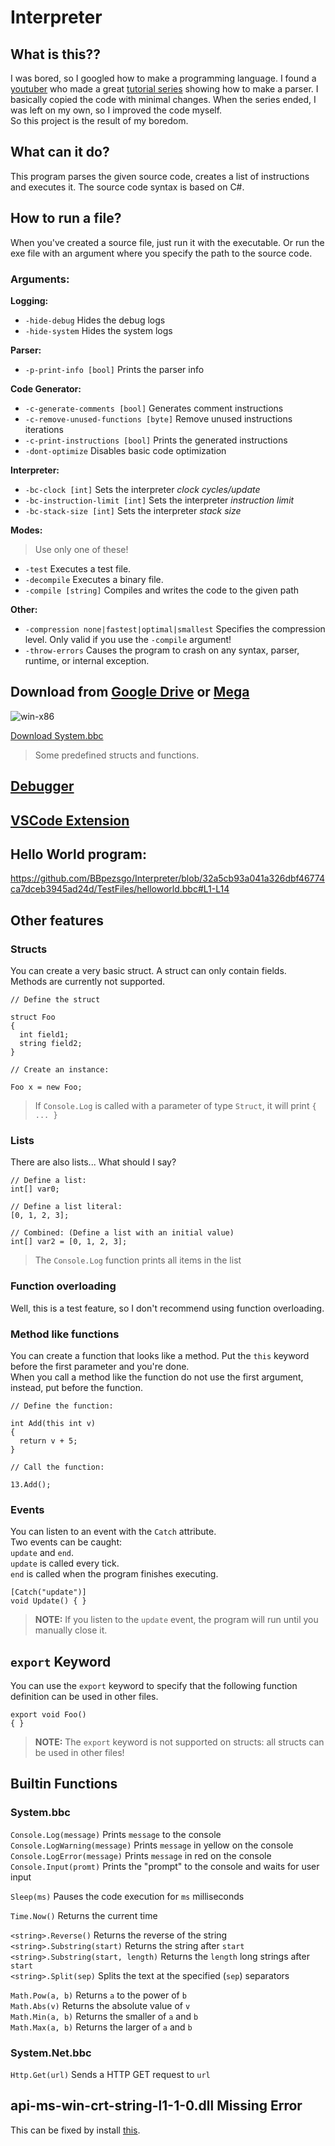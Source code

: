 # Interpreter

## What is this??
I was bored, so I googled how to make a programming language. I found a [youtuber](https://www.youtube.com/c/uliwitness) who made a great
[tutorial series](https://www.youtube.com/watch?v=2DTNDrdqGlo&list=PLZjGMBjt_VVAMW53XnMtNfAQowZwMviBF)
showing how to make a parser. I basically copied the code with minimal changes. When the series ended, I was left on my own, so I improved the code myself.<br>
So this project is the result of my boredom.

## What can it do?
This program parses the given source code, creates a list of instructions and executes it. The source code syntax is based on C#.

## How to run a file?
When you've created a source file, just run it with the executable. Or run the exe file with an argument where you specify the path to the source code.<br>
### Arguments:

**Logging:**
- `-hide-debug` Hides the debug logs
- `-hide-system` Hides the system logs

**Parser:**
- `-p-print-info [bool]` Prints the parser info

**Code Generator:**
- `-c-generate-comments [bool]` Generates comment instructions
- `-c-remove-unused-functions [byte]` Remove unused instructions iterations
- `-c-print-instructions [bool]` Prints the generated instructions
- `-dont-optimize` Disables basic code optimization

**Interpreter:**
- `-bc-clock [int]` Sets the interpreter *clock cycles/update*
- `-bc-instruction-limit [int]` Sets the interpreter *instruction limit*
- `-bc-stack-size [int]` Sets the interpreter *stack size*

**Modes:**
> Use only one of these!
- `-test` Executes a test file.
- `-decompile` Executes a binary file.
- `-compile [string]` Compiles and writes the code to the given path

**Other:**
- `-compression none|fastest|optimal|smallest` Specifies the compression level. Only valid if you use the `-compile` argument!
- `-throw-errors` Causes the program to crash on any syntax, parser, runtime, or internal exception.

## Download from [Google Drive](https://drive.google.com/uc?export=download&id=1SBDsPYvKi7P0UVTI9bW9rxLWqf8hb_4y) or [Mega](https://mega.nz/file/CNpUFR5S#80hrb8ofv5RNCy7uIMmxxeA43dAl5I5jbfs7t_OBanU)
![win-x86](https://img.shields.io/badge/win-x86-0078D6?logo=windows&logoColor=white)

[Download System.bbc](https://raw.githubusercontent.com/BBpezsgo/Interpreter/master/CodeFiles/System.bbc)
> Some predefined structs and functions.

## [Debugger](https://github.com/BBpezsgo/InterpreterDebugger)

## [VSCode Extension](https://github.com/BBpezsgo/InterpreterVSCodeExtension)

## Hello World program:
https://github.com/BBpezsgo/Interpreter/blob/32a5cb93a041a326dbf46774ca7dceb3945ad24d/TestFiles/helloworld.bbc#L1-L14

## Other features
### Structs
You can create a very basic struct.
A struct can only contain fields.<br>
Methods are currently not supported.
```
// Define the struct

struct Foo
{
  int field1;
  string field2;
}

// Create an instance:

Foo x = new Foo;
```
> If `Console.Log` is called with a parameter of type `Struct`, it will print `{ ... }`
### Lists
There are also lists... What should I say?
```
// Define a list:
int[] var0;

// Define a list literal:
[0, 1, 2, 3];

// Combined: (Define a list with an initial value)
int[] var2 = [0, 1, 2, 3];
```
> The `Console.Log` function prints all items in the list
### Function overloading
Well, this is a test feature, so I don't recommend using function overloading.
### Method like functions
You can create a function that looks like a method.
Put the `this` keyword before the first parameter and you're done.<br>
When you call a method like the function
do not use the first argument,
instead, put before the function.
```
// Define the function:

int Add(this int v)
{
  return v + 5;
}

// Call the function:

13.Add();
```
### Events

You can listen to an event with the `Catch` attribute.<br>
Two events can be caught:<br>
`update` and `end`.<br>
`update` is called every tick.<br>
`end` is called when the program finishes executing.
```
[Catch("update")]
void Update() { }
```
> **NOTE:**
> If you listen to the `update` event, the program will run until you manually close it.

## `export` Keyword
You can use the `export` keyword to specify that the following function definition can be used in other files.
```
export void Foo()
{ }
```
> **NOTE:**
> The `export` keyword is not supported on structs: all structs can be used in other files!

## Builtin Functions

### System.bbc

`Console.Log(message)` Prints `message` to the console<br>
`Console.LogWarning(message)` Prints `message` in yellow on the console<br>
`Console.LogError(message)` Prints `message` in red on the console<br>
`Console.Input(promt)` Prints the "prompt" to the console and waits for user input<br>

`Sleep(ms)` Pauses the code execution for `ms` milliseconds<br>

`Time.Now()` Returns the current time<br>

`<string>.Reverse()` Returns the reverse of the string<br>
`<string>.Substring(start)` Returns the string after `start`<br>
`<string>.Substring(start, length)` Returns the `length` long strings after `start`<br>
`<string>.Split(sep)` Splits the text at the specified (`sep`) separators<br>

`Math.Pow(a, b)` Returns `a` to the power of `b`<br>
`Math.Abs(v)` Returns the absolute value of `v`<br>
`Math.Min(a, b)` Returns the smaller of `a` and `b`<br>
`Math.Max(a, b)` Returns the larger of `a` and `b`<br>

### System.Net.bbc

`Http.Get(url)` Sends a HTTP GET request to `url`

## api-ms-win-crt-string-l1-1-0.dll Missing Error
This can be fixed by install [this](https://learn.microsoft.com/en-us/cpp/windows/latest-supported-vc-redist?view=msvc-170).

